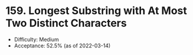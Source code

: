 # 159. Longest Substring with At Most Two Distinct Characters
- Difficulty: Medium
- Acceptance: 52.5% (as of 2022-03-14)
